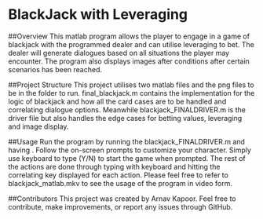 # BlackJack with Leveraging

##Overview
This matlab program allows the player to engage in a game of blackjack with the programmed dealer and can utilise leveraging to bet. The dealer will generate dialogues based on all situations the player may encounter. The program also displays images after conditions after certain scenarios has been reached. 

##Project Structure
This project utilises two matlab files and the png files to be in the folder to run. final_blackjack.m contains the implementation for the logic of blackjack and how all the card cases are to be handled and correlating dialogue options. Meanwhile blackjack_FINALDRIVER.m is the driver file but also handles the edge cases for betting values, leveraging and image display. 

##Usage 
Run the program by running the blackjack_FINALDRIVER.m and having . Follow the on-screen prompts to customize your character. Simply use keyboard to type (Y/N) to start the game when prompted. The rest of the actions are done through typing with keyboard and hitting the correlating key displayed for each action. 
Please feel free to refer to blackjack_matlab.mkv to see the usage of the program in video form. 

##Contributors
This project was created by Arnav Kapoor.  Feel free to contribute, make improvements, or report any issues through GitHub.
